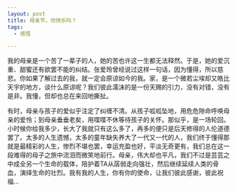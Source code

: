 ```yaml
---
layout: post
title: 母亲节，你快乐吗？
tags: 
  - 感悟

---
```






我的母亲是一个苦了一辈子的人，她的苦也许这一生都无法释然。于是，她的爱沉重、甜蜜还有欲罢不能的纠结。张爱玲曾经说过这样一句话，因为懂得，所以慈悲。你如果了解过去的我，就一定会原谅如今的我。家，是一个微若尘埃却又皓比天宇的地方，谈什么原谅呢？我们彼此濡沫的是一份天赐的引力，没有对错，没有是非。我懂，但却也总在来回地撕扯。


有时，母亲与孩子的爱似乎注定了纠缠不清。从孩子呱呱坠地，用危危隙命呼唤母亲的爱怜；到母亲垂垂老矣，用喋喋不休等待孩子的关怀。那似乎，是一场轮回。小时候你给我多少，长大了我就只有这么多了，再多的便只是后天修得的人伦道德罢了。太多的人生遗憾，太多的童年缺失养大了一代又一代的人，我们终于懂得那就是最精彩的人生，惨烈不堪也罢，幸运充盈也好，平淡无奇更有，我们总在这一段难得的母子之旅中流泪而微笑地前行。母亲，伟大却也平凡，我们不过是芸芸之中成全另一个生命的载体，陪护着TA从孱弱走向强壮，然后继续延续人类的骨血，演绎生命的壮烈。我有我的人生，你有你的使命，让我们彼此感谢，彼此祝福…